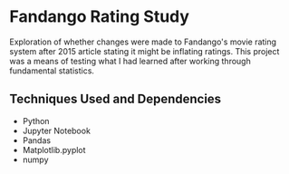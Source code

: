 # Fandango Rating Study

Exploration of whether changes were made to Fandango's movie rating system after 2015 article stating it might be inflating ratings.  This project was a means of testing what I had learned after working through fundamental statistics.

## Techniques Used and Dependencies
- Python
- Jupyter Notebook
- Pandas
- Matplotlib.pyplot
- numpy
